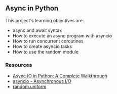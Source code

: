 ## Async in Python

This project's learning objectives are:
- async and await syntax
- How to execute an async program with asyncio
- How to run concurrent coroutines
- How to create asyncio tasks
- How to use the random module

### Resources
- [Async IO in Python: A Complete Walkthrough](https://realpython.com/async-io-python)
- [asyncio - Asynchronous I/O](https://docs.python.org/3/library/asyncio.html)
- [random.uniform](https://docs.python.org/3/library/random.html#random.uniform)

